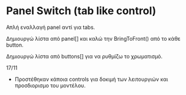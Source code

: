 # Panel Switch (tab like control)  

Απλή εναλλαγή panel αντί για tabs.  

Δημιουργώ λίστα από panel[] και καλώ την BringToFront() από το κάθε button.  

Δημιουργώ λίστα από buttons[] για να ρυθμίζω το χρωματισμό.  

17/11  
* Προστέθηκαν κάποια controls για δοκιμή των λειτουργιών και προσδιορισμο του μοντέλου.  

